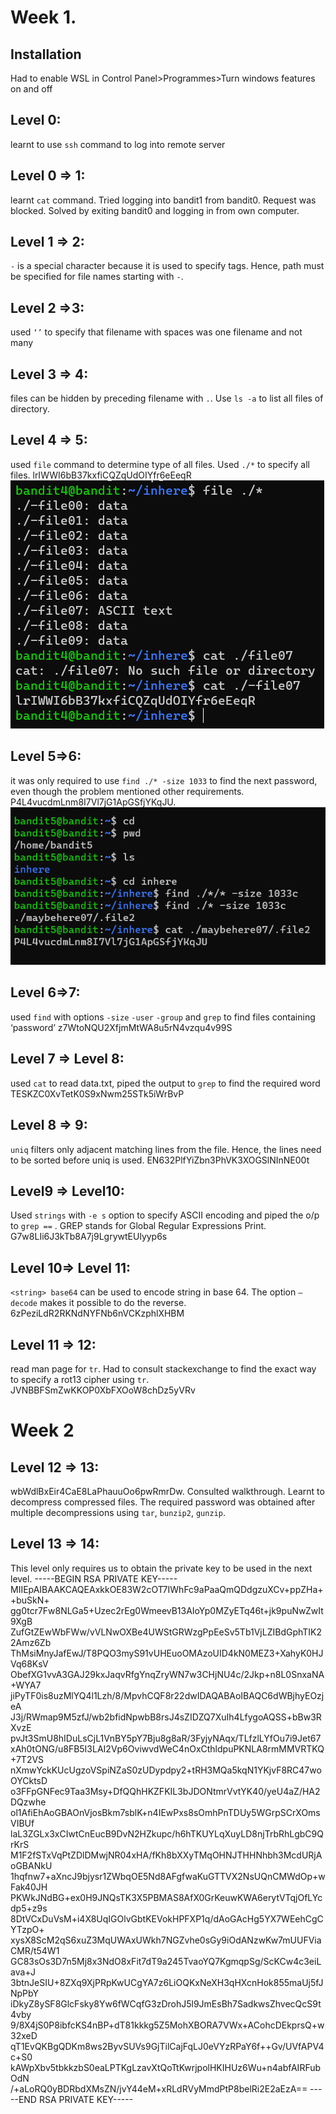# Week 1.
## Installation
Had to enable WSL in Control Panel>Programmes>Turn windows features on and off

## Level 0:
learnt to use `ssh` command to log into remote server

## Level 0 => 1: 
learnt `cat` command. Tried logging into bandit1 from bandit0. Request was blocked. Solved by exiting bandit0 and logging in from own computer.

## Level 1 => 2: 
`-` is a special character because it is used to specify tags. Hence, path must be specified for file names starting with `-`.

## Level 2 =>3: 
used `‘’` to specify that filename with spaces was one filename and not many

## Level 3 => 4: 
files can be hidden by preceding filename with `.`. Use `ls -a` to list all files of directory.

## Level 4 => 5: 
used `file` command to determine type of all files. Used `./*` to specify all files. lrIWWI6bB37kxfiCQZqUdOIYfr6eEeqR
![L4](https://github.com/mizar-0/Cryptonite-JTP-1/blob/main/Images/L4-L5.png)

## Level 5=>6: 
it was only required to use `find ./* -size 1033` to find the next password, even though the problem mentioned other requirements. P4L4vucdmLnm8I7Vl7jG1ApGSfjYKqJU.
![L5](Images/L5-L6.png)

## Level 6=>7: 
used `find` with options `-size` `-user` `-group` and `grep` to find files containing ‘password’
z7WtoNQU2XfjmMtWA8u5rN4vzqu4v99S

## Level 7 => Level 8: 
used `cat` to read data.txt, piped the output to `grep` to find the required word
TESKZC0XvTetK0S9xNwm25STk5iWrBvP

## Level 8 => 9:
`uniq` filters only adjacent matching lines from the file. Hence, the lines need to be sorted before uniq is used.
EN632PlfYiZbn3PhVK3XOGSlNInNE00t

## Level9 => Level10:
Used `strings` with `-e s` option to specify ASCII encoding and piped the o/p to `grep ==` . GREP stands for Global Regular Expressions Print.
G7w8LIi6J3kTb8A7j9LgrywtEUlyyp6s

## Level 10=> Level 11: 
`<string> base64` can be used to encode string in base 64. The option `–decode` makes it possible to do the reverse.
6zPeziLdR2RKNdNYFNb6nVCKzphlXHBM

## Level 11 => 12: 
read man page for `tr`. Had to consult stackexchange to find the exact way to specify a rot13 cipher using `tr`. JVNBBFSmZwKKOP0XbFXOoW8chDz5yVRv

# Week 2

## Level 12 => 13: 
wbWdlBxEir4CaE8LaPhauuOo6pwRmrDw. Consulted walkthrough. Learnt to decompress compressed files. The required password was obtained after multiple decompressions using `tar`, `bunzip2`, `gunzip`. 

## Level 13 => 14: 
This level only requires us to obtain the private key to be used in the next level.
-----BEGIN RSA PRIVATE KEY-----
MIIEpAIBAAKCAQEAxkkOE83W2cOT7IWhFc9aPaaQmQDdgzuXCv+ppZHa++buSkN+
gg0tcr7Fw8NLGa5+Uzec2rEg0WmeevB13AIoYp0MZyETq46t+jk9puNwZwIt9XgB
ZufGtZEwWbFWw/vVLNwOXBe4UWStGRWzgPpEeSv5Tb1VjLZIBdGphTIK22Amz6Zb
ThMsiMnyJafEwJ/T8PQO3myS91vUHEuoOMAzoUID4kN0MEZ3+XahyK0HJVq68KsV
ObefXG1vvA3GAJ29kxJaqvRfgYnqZryWN7w3CHjNU4c/2Jkp+n8L0SnxaNA+WYA7
jiPyTF0is8uzMlYQ4l1Lzh/8/MpvhCQF8r22dwIDAQABAoIBAQC6dWBjhyEOzjeA
J3j/RWmap9M5zfJ/wb2bfidNpwbB8rsJ4sZIDZQ7XuIh4LfygoAQSS+bBw3RXvzE
pvJt3SmU8hIDuLsCjL1VnBY5pY7Bju8g8aR/3FyjyNAqx/TLfzlLYfOu7i9Jet67
xAh0tONG/u8FB5I3LAI2Vp6OviwvdWeC4nOxCthldpuPKNLA8rmMMVRTKQ+7T2VS
nXmwYckKUcUgzoVSpiNZaS0zUDypdpy2+tRH3MQa5kqN1YKjvF8RC47woOYCktsD
o3FFpGNFec9Taa3Msy+DfQQhHKZFKIL3bJDONtmrVvtYK40/yeU4aZ/HA2DQzwhe
ol1AfiEhAoGBAOnVjosBkm7sblK+n4IEwPxs8sOmhPnTDUy5WGrpSCrXOmsVIBUf
laL3ZGLx3xCIwtCnEucB9DvN2HZkupc/h6hTKUYLqXuyLD8njTrbRhLgbC9QrKrS
M1F2fSTxVqPtZDlDMwjNR04xHA/fKh8bXXyTMqOHNJTHHNhbh3McdURjAoGBANkU
1hqfnw7+aXncJ9bjysr1ZWbqOE5Nd8AFgfwaKuGTTVX2NsUQnCMWdOp+wFak40JH
PKWkJNdBG+ex0H9JNQsTK3X5PBMAS8AfX0GrKeuwKWA6erytVTqjOfLYcdp5+z9s
8DtVCxDuVsM+i4X8UqIGOlvGbtKEVokHPFXP1q/dAoGAcHg5YX7WEehCgCYTzpO+
xysX8ScM2qS6xuZ3MqUWAxUWkh7NGZvhe0sGy9iOdANzwKw7mUUFViaCMR/t54W1
GC83sOs3D7n5Mj8x3NdO8xFit7dT9a245TvaoYQ7KgmqpSg/ScKCw4c3eiLava+J
3btnJeSIU+8ZXq9XjPRpKwUCgYA7z6LiOQKxNeXH3qHXcnHok855maUj5fJNpPbY
iDkyZ8ySF8GlcFsky8Yw6fWCqfG3zDrohJ5l9JmEsBh7SadkwsZhvecQcS9t4vby
9/8X4jS0P8ibfcKS4nBP+dT81kkkg5Z5MohXBORA7VWx+ACohcDEkprsQ+w32xeD
qT1EvQKBgQDKm8ws2ByvSUVs9GjTilCajFqLJ0eVYzRPaY6f++Gv/UVfAPV4c+S0
kAWpXbv5tbkkzbS0eaLPTKgLzavXtQoTtKwrjpolHKIHUz6Wu+n4abfAIRFubOdN
/+aLoRQ0yBDRbdXMsZN/jvY44eM+xRLdRVyMmdPtP8belRi2E2aEzA==
-----END RSA PRIVATE KEY-----
